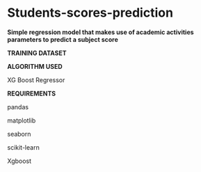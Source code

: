 # Students-scores-prediction

**Simple regression model that makes use of academic activities parameters to predict a subject score**

**TRAINING DATASET**


**ALGORITHM USED**

XG Boost Regressor

**REQUIREMENTS**

pandas

matplotlib

seaborn

scikit-learn

Xgboost